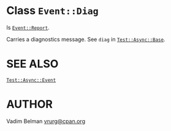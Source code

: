 Class `Event::Diag`
===================

Is [`Event::Report`](https://github.com/vrurg/raku-Test-Async/blob/v0.1.3/docs/md/Test/Async/Event/Report.md).

Carries a diagnostics message. See `diag` in [`Test::Async::Base`](https://github.com/vrurg/raku-Test-Async/blob/v0.1.3/docs/md/Test/Async/Base.md).

SEE ALSO
========

[`Test::Async::Event`](https://github.com/vrurg/raku-Test-Async/blob/v0.1.3/docs/md/Test/Async/Event.md)

AUTHOR
======

Vadim Belman <vrurg@cpan.org>

